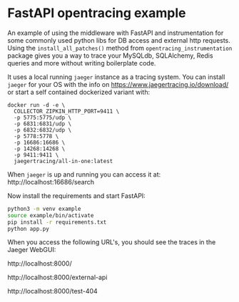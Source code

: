 # FastAPI opentracing example

An example of using the middleware with FastAPI and instrumentation for some commonly used python libs for DB access
and external http requests. Using the `install_all_patches()` method from `opentracing_instrumentation` package gives
you a way to trace your MySQLdb, SQLAlchemy, Redis queries and more without writing boilerplate code.

It uses a local running `jaeger` instance as a tracing system. You can install `jaeger` for your OS with the info on
https://www.jaegertracing.io/download/ or start a self contained dockerized variant with:

```
docker run -d -e \
  COLLECTOR_ZIPKIN_HTTP_PORT=9411 \
  -p 5775:5775/udp \
  -p 6831:6831/udp \
  -p 6832:6832/udp \
  -p 5778:5778 \
  -p 16686:16686 \
  -p 14268:14268 \
  -p 9411:9411 \
  jaegertracing/all-in-one:latest
```

When `jaeger` is up and running you can access it at: http://localhost:16686/search

Now install the requirements and start FastAPI:

```bash
python3 -m venv example
source example/bin/activate
pip install -r requirements.txt
python app.py
```

When you access the following URL's, you should see the traces in the Jaeger WebGUI:

http://localhost:8000/

http://localhost:8000/external-api

http://localhost:8000/test-404
